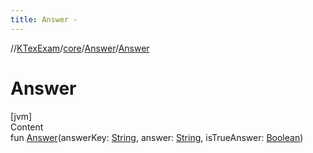 ```yaml
---
title: Answer -
---
```

//[KTexExam](../../index.md)/[core](../index.md)/[Answer](index.md)/[Answer](-answer.md)



# Answer  
[jvm]  
Content  
fun [Answer](-answer.md)(answerKey: [String](https://kotlinlang.org/api/latest/jvm/stdlib/kotlin/-string/index.html), answer: [String](https://kotlinlang.org/api/latest/jvm/stdlib/kotlin/-string/index.html), isTrueAnswer: [Boolean](https://kotlinlang.org/api/latest/jvm/stdlib/kotlin/-boolean/index.html))  



